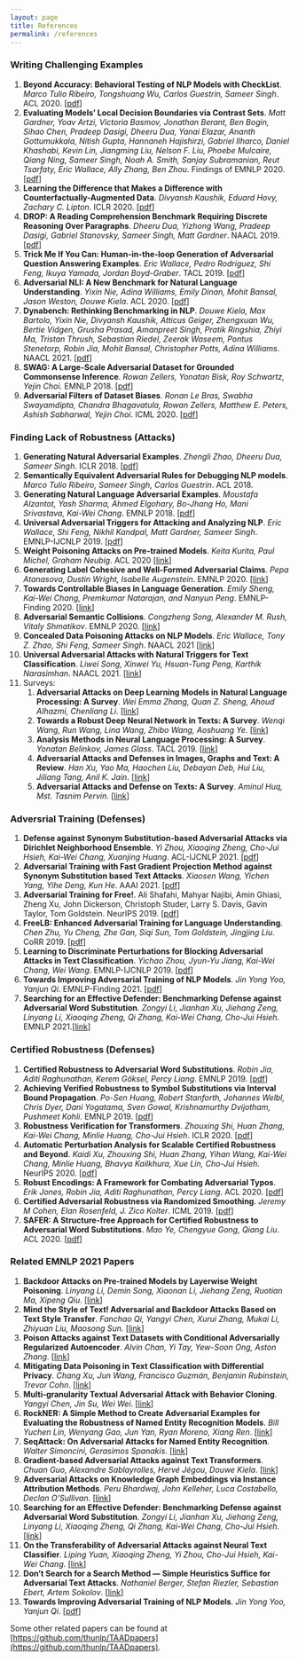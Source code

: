 ```yaml
---
layout: page
title: References 
permalink: /references
---
```


### Writing Challenging Examples
1. **Beyond Accuracy: Behavioral Testing of NLP Models with CheckList**. *Marco Tulio Ribeiro, Tongshuang Wu, Carlos Guestrin, Sameer Singh*. ACL 2020. [[pdf](https://aclanthology.org/2020.acl-main.442.pdf)]
1. **Evaluating Models’ Local Decision Boundaries via Contrast Sets**. *Matt Gardner, Yoav Artzi, Victoria Basmov, Jonathan Berant, Ben Bogin, Sihao Chen, Pradeep Dasigi, Dheeru Dua, Yanai Elazar, Ananth Gottumukkala, Nitish Gupta, Hannaneh Hajishirzi, Gabriel Ilharco, Daniel Khashabi, Kevin Lin, Jiangming Liu, Nelson F. Liu, Phoebe Mulcaire, Qiang Ning, Sameer Singh, Noah A. Smith, Sanjay Subramanian, Reut Tsarfaty, Eric Wallace, Ally Zhang, Ben Zhou*. Findings of EMNLP 2020. [[pdf](https://aclanthology.org/2020.findings-emnlp.117.pdf)]
1. **Learning the Difference that Makes a Difference with Counterfactually-Augmented Data**. *Divyansh Kaushik, Eduard Hovy, Zachary C. Lipton*. ICLR 2020. [[pdf](https://arxiv.org/pdf/1909.12434.pdf)]
1. **DROP: A Reading Comprehension Benchmark Requiring Discrete Reasoning Over Paragraphs**. *Dheeru Dua, Yizhong Wang, Pradeep Dasigi, Gabriel Stanovsky, Sameer Singh, Matt Gardner*. NAACL 2019. [[pdf](https://aclanthology.org/N19-1246.pdf)]
1. **Trick Me If You Can: Human-in-the-loop Generation of Adversarial Question Answering Examples**. *Eric Wallace, Pedro Rodriguez, Shi Feng, Ikuya Yamada, Jordan Boyd-Graber*. TACL 2019. [[pdf](https://arxiv.org/pdf/1809.02701.pdf)]
1. **Adversarial NLI: A New Benchmark for Natural Language Understanding**. *Yixin Nie, Adina Williams, Emily Dinan, Mohit Bansal, Jason Weston, Douwe Kiela*. ACL 2020. [[pdf](https://aclanthology.org/2020.acl-main.441.pdf)]
1. **Dynabench: Rethinking Benchmarking in NLP**. *Douwe Kiela, Max Bartolo, Yixin Nie, Divyansh Kaushik, Atticus Geiger, Zhengxuan Wu, Bertie Vidgen, Grusha Prasad, Amanpreet Singh, Pratik Ringshia, Zhiyi Ma, Tristan Thrush, Sebastian Riedel, Zeerak Waseem, Pontus Stenetorp, Robin Jia, Mohit Bansal, Christopher Potts, Adina Williams*. NAACL 2021. [[pdf](https://aclanthology.org/2021.naacl-main.324.pdf)]
1. **SWAG: A Large-Scale Adversarial Dataset for Grounded Commonsense Inference**. *Rowan Zellers, Yonatan Bisk, Roy Schwartz, Yejin Choi*. EMNLP 2018. [[pdf](https://aclanthology.org/D18-1009.pdf)]
1. **Adversarial Filters of Dataset Biases**. *Ronan Le Bras, Swabha Swayamdipta, Chandra Bhagavatula, Rowan Zellers, Matthew E. Peters, Ashish Sabharwal, Yejin Choi*. ICML 2020. [[pdf](https://arxiv.org/pdf/2002.04108.pdf)]


### Finding Lack of Robustness (Attacks)
1. **Generating Natural Adversarial Examples**. *Zhengli Zhao, Dheeru Dua, Sameer Singh*. ICLR 2018. [[pdf](https://arxiv.org/abs/1710.11342)]
1. **Semantically Equivalent Adversarial Rules for Debugging NLP models**. *Marco Tulio Ribeiro, Sameer Singh, Carlos Guestrin*. ACL 2018.
1. **Generating Natural Language Adversarial Examples**. *Moustafa Alzantot, Yash Sharma, Ahmed Elgohary, Bo-Jhang Ho, Mani Srivastava, Kai-Wei Chang*. EMNLP 2018. [[pdf](https://www.aclweb.org/anthology/D18-1316)]
1. **Universal Adversarial Triggers for Attacking and Analyzing NLP**. *Eric Wallace, Shi Feng, Nikhil Kandpal, Matt Gardner, Sameer Singh*. EMNLP-IJCNLP 2019. [[pdf](https://aclanthology.org/D19-1221.pdf)]
2. **Weight Poisoning Attacks on Pre-trained Models**. *Keita Kurita, Paul Michel, Graham Neubig*. ACL 2020 [[link](https://arxiv.org/abs/2004.06660)]
3. **Generating Label Cohesive and Well-Formed Adversarial Claims**. *Pepa Atanasova, Dustin Wright, Isabelle Augenstein*. EMNLP 2020. [[link](https://aclanthology.org/2020.emnlp-main.256/)]
4. **Towards Controllable Biases in Language Generation**. *Emily Sheng, Kai-Wei Chang, Premkumar Natarajan, and Nanyun Peng*. EMNLP-Finding 2020. [[link](https://arxiv.org/abs/2005.00268)]
5. **Adversarial Semantic Collisions**. *Congzheng Song, Alexander M. Rush, Vitaly Shmatikov*. EMNLP 2020. [[link](https://arxiv.org/abs/2011.04743)]
6. **Concealed Data Poisoning Attacks on NLP Models**. *Eric Wallace, Tony Z. Zhao, Shi Feng, Sameer Singh*. NAACL 2021 [[link](https://arxiv.org/abs/2010.12563)]
7. **Universal Adversarial Attacks with Natural Triggers for Text Classification**. *Liwei Song, Xinwei Yu, Hsuan-Tung Peng, Karthik Narasimhan*. NAACL 2021. [[link](https://arxiv.org/abs/2005.00174)]
8. Surveys:
    1. **Adversarial Attacks on Deep Learning Models in Natural Language Processing: A Survey**. *Wei Emma Zhang, Quan Z. Sheng, Ahoud Alhazmi, Chenliang Li*. [[link](https://arxiv.org/abs/1901.06796)]
    1. **Towards a Robust Deep Neural Network in Texts: A Survey**. *Wenqi Wang, Run Wang, Lina Wang, Zhibo Wang, Aoshuang Ye*. [[link](https://arxiv.org/abs/1902.07285)]
    1. **Analysis Methods in Neural Language Processing: A Survey**. *Yonatan Belinkov, James Glass*. TACL 2019. [[link](https://aclanthology.org/Q19-1004/)]
    1. **Adversarial Attacks and Defenses in Images, Graphs and Text: A Review**. *Han Xu, Yao Ma, Haochen Liu, Debayan Deb, Hui Liu, Jiliang Tang, Anil K. Jain*. [[link](https://arxiv.org/abs/1909.08072)]
    1. **Adversarial Attacks and Defense on Texts: A Survey**. *Aminul Huq, Mst. Tasnim Pervin*. [[link](https://arxiv.org/abs/2005.14108)]


### Adversrial Training (Defenses)
1. **Defense against Synonym Substitution-based Adversarial Attacks via Dirichlet Neighborhood Ensemble**. *Yi Zhou, Xiaoqing Zheng, Cho-Jui Hsieh, Kai-Wei Chang, Xuanjing Huang*. ACL-IJCNLP 2021. [[pdf](https://aclanthology.org/2021.acl-long.426.pdf)]
1. **Adversarial Training with Fast Gradient Projection Method against Synonym Substitution based Text Attacks**. *Xiaosen Wang, Yichen Yang, Yihe Deng, Kun He*. AAAI 2021. [[pdf](https://ojs.aaai.org/index.php/AAAI/article/view/17648/17455)] 
1. **Adversarial Training for Free!**. Ali Shafahi, Mahyar Najibi, Amin Ghiasi, Zheng Xu, John Dickerson, Christoph Studer, Larry S. Davis, Gavin Taylor, Tom Goldstein. NeurIPS 2019. [[pdf](https://arxiv.org/pdf/1904.12843.pdf)]
1. **FreeLB: Enhanced Adversarial Training for Language Understanding**. *Chen Zhu, Yu Cheng, Zhe Gan, Siqi Sun, Tom Goldstein, Jingjing Liu*. CoRR 2019. [[pdf](https://arxiv.org/pdf/1909.11764.pdf)]
1. **Learning to Discriminate Perturbations for Blocking Adversarial Attacks in Text Classification**. *Yichao Zhou, Jyun-Yu Jiang, Kai-Wei Chang, Wei Wang*. EMNLP-IJCNLP 2019. [[pdf](https://www.aclweb.org/anthology/D19-1496.pdf)]
1. **Towards Improving Adversarial Training of NLP Models**. *Jin Yong Yoo, Yanjun Qi*. EMNLP-Finding 2021. [[pdf](https://aclanthology.org/2021.findings-emnlp.81.pdf)]
1. **Searching for an Effective Defender: Benchmarking Defense against Adversarial Word Substitution**. *Zongyi Li, Jianhan Xu, Jiehang Zeng, Linyang Li, Xiaoqing Zheng, Qi Zhang, Kai-Wei Chang, Cho-Jui Hsieh*. EMNLP 2021.[[link](https://aclanthology.org/2021.emnlp-main.251/)]

### Certified Robustness (Defenses)
1. **Certified Robustness to Adversarial Word Substitutions**. *Robin Jia, Aditi Raghunathan, Kerem Göksel, Percy Liang*. EMNLP 2019. [[pdf](https://aclanthology.org/D19-1423.pdf)]
1. **Achieving Verified Robustness to Symbol Substitutions via Interval Bound Propagation**. *Po-Sen Huang, Robert Stanforth, Johannes Welbl, Chris Dyer, Dani Yogatama, Sven Gowal, Krishnamurthy Dvijotham, Pushmeet Kohli*. EMNLP 2019. [[pdf](https://aclanthology.org/D19-1419.pdf)]
1. **Robustness Verification for Transformers**. *Zhouxing Shi, Huan Zhang, Kai-Wei Chang, Minlie Huang, Cho-Jui Hsieh*. ICLR 2020. [[pdf](https://arxiv.org/pdf/2002.06622.pdf)]
1. **Automatic Perturbation Analysis for Scalable Certified Robustness and Beyond**. *Kaidi Xu, Zhouxing Shi, Huan Zhang, Yihan Wang, Kai-Wei Chang, Minlie Huang, Bhavya Kailkhura, Xue Lin, Cho-Jui Hsieh*. NeurIPS 2020. [[pdf](https://arxiv.org/pdf/2002.12920.pdf)]
1. **Robust Encodings: A Framework for Combating Adversarial Typos**. *Erik Jones, Robin Jia, Aditi Raghunathan, Percy Liang*. ACL 2020. [[pdf](https://aclanthology.org/2020.acl-main.245.pdf)]
1. **Certified Adversarial Robustness via Randomized Smoothing**. *Jeremy M Cohen, Elan Rosenfeld, J. Zico Kolter*. ICML 2019. [[pdf](https://arxiv.org/pdf/1902.02918.pdf)]
1. **SAFER: A Structure-free Approach for Certified Robustness to Adversarial Word Substitutions**. *Mao Ye, Chengyue Gong, Qiang Liu*. ACL 2020. [[pdf](https://aclanthology.org/2020.acl-main.317.pdf)]

### Related EMNLP 2021 Papers
1. **Backdoor Attacks on Pre-trained Models by Layerwise Weight Poisoning**. *Linyang Li, Demin Song, Xiaonan Li, Jiehang Zeng, Ruotian Ma, Xipeng Qiu*. [[link](https://arxiv.org/abs/2108.13888)]
2. **Mind the Style of Text! Adversarial and Backdoor Attacks Based on Text Style Transfer**. *Fanchao Qi, Yangyi Chen, Xurui Zhang, Mukai Li, Zhiyuan Liu, Maosong Sun.* [[link](https://aclanthology.org/2021.emnlp-main.374.pdf)]
3. **Poison Attacks against Text Datasets with Conditional Adversarially Regularized Autoencoder**. *Alvin Chan, Yi Tay, Yew-Soon Ong, Aston Zhang*. [[link](https://aclanthology.org/2020.findings-emnlp.373/)]
4. **Mitigating Data Poisoning in Text Classification with Differential Privacy**. *Chang Xu, Jun Wang, Francisco Guzmán, Benjamin Rubinstein, Trevor Cohn*. [[link](https://aclanthology.org/2021.findings-emnlp.369/)]
5. **Multi-granularity Textual Adversarial Attack with Behavior Cloning**. *Yangyi Chen, Jin Su, Wei Wei*. [[link](https://aclanthology.org/2021.emnlp-main.371/)]
6. **RockNER: A Simple Method to Create Adversarial Examples for Evaluating the Robustness of Named Entity Recognition Models**. *Bill Yuchen Lin, Wenyang Gao, Jun Yan, Ryan Moreno, Xiang Ren*. [[link](https://aclanthology.org/2021.emnlp-main.302/)]
7. **SeqAttack: On Adversarial Attacks for Named Entity Recognition**. *Walter Simoncini, Gerasimos Spanakis*. [[link](https://aclanthology.org/2021.emnlp-demo.35/)]
8. **Gradient-based Adversarial Attacks against Text Transformers**. *Chuan Guo, Alexandre Sablayrolles, Hervé Jégou, Douwe Kiela*. [[link](https://aclanthology.org/2021.emnlp-main.464/)]
9. **Adversarial Attacks on Knowledge Graph Embeddings via Instance Attribution Methods**. *Peru Bhardwaj, John Kelleher, Luca Costabello, Declan O’Sullivan*. [[link](https://aclanthology.org/2021.emnlp-main.648/)]
10. **Searching for an Effective Defender: Benchmarking Defense against Adversarial Word Substitution**. *Zongyi Li, Jianhan Xu, Jiehang Zeng, Linyang Li, Xiaoqing Zheng, Qi Zhang, Kai-Wei Chang, Cho-Jui Hsieh*. [[link](https://aclanthology.org/2021.emnlp-main.251/)]
11. **On the Transferability of Adversarial Attacks against Neural Text Classifier**. *Liping Yuan, Xiaoqing Zheng, Yi Zhou, Cho-Jui Hsieh, Kai-Wei Chang*. [[link](https://aclanthology.org/2021.emnlp-main.121/)]
12. **Don’t Search for a Search Method — Simple Heuristics Suffice for Adversarial Text Attacks**. *Nathaniel Berger, Stefan Riezler, Sebastian Ebert, Artem Sokolov*. [[link](https://aclanthology.org/2021.emnlp-main.647/)]
13. **Towards Improving Adversarial Training of NLP Models**. *Jin Yong Yoo, Yanjun Qi*. [[pdf](https://aclanthology.org/2021.findings-emnlp.81.pdf)]


Some other related papers can be found at [https://github.com/thunlp/TAADpapers](https://github.com/thunlp/TAADpapers).
